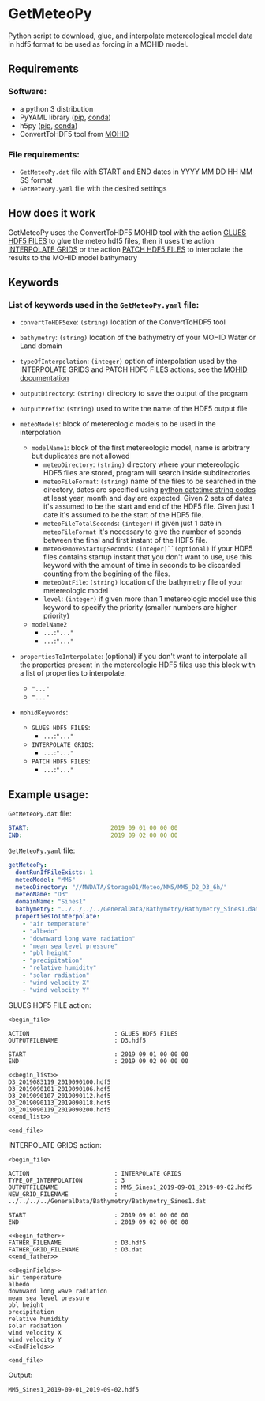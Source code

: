 # GetMeteoPy
Python script to download, glue, and interpolate metereological model data in hdf5 format to be used as forcing in a MOHID model.


## Requirements
### Software:
- a python 3 distribution
- PyYAML library ([pip](https://pypi.org/project/PyYAML/), [conda](https://anaconda.org/conda-forge/pyyaml))
- h5py ([pip](https://pypi.org/project/h5py/), [conda](https://anaconda.org/conda-forge/h5py))
- ConvertToHDF5 tool from [MOHID](https://github.com/Mohid-Water-Modelling-System/Mohid)

### File requirements:
- `GetMeteoPy.dat` file with START and END dates in YYYY MM DD HH MM SS format
- `GetMeteoPy.yaml` file with the desired settings


## How does it work
GetMeteoPy uses the ConvertToHDF5 MOHID tool with the action [GLUES HDF5 FILES](http://wiki.mohid.com/index.php?title=ConvertToHDF5#GLUES_HDF5_FILES) to glue the meteo hdf5 files, then it uses the action [INTERPOLATE GRIDS](http://wiki.mohid.com/index.php?title=ConvertToHDF5#INTERPOLATE_GRIDS) or the action [PATCH HDF5 FILES](http://wiki.mohid.com/index.php?title=ConvertToHDF5#PATCH_HDF5_FILES) to interpolate the results to the MOHID model bathymetry

## Keywords
### List of keywords used in the `GetMeteoPy.yaml` file:
- `convertToHDF5exe`: `(string)` location of the ConvertToHDF5 tool
- `bathymetry`: `(string)` location of the bathymetry of your MOHID Water or Land domain
- `typeOfInterpolation`: `(integer)` option of interpolation used by the INTERPOLATE GRIDS and PATCH HDF5 FILES actions, see the [MOHID documentation](http://wiki.mohid.com/index.php?title=ConvertToHDF5#INTERPOLATE_GRIDS)
- `outputDirectory`: `(string)` directory to save the output of the program
- `outputPrefix`: `(string)` used to write the name of the HDF5 output file

- `meteoModels`: block of metereologic models to be used in the interpolation
  - `modelName1`: block of the first metereologic model, name is arbitrary but duplicates are not allowed
    - `meteoDirectory`: `(string)` directory where your metereologic HDF5 files are stored, program will search inside subdirectories
    - `meteoFileFormat`: `(string)` name of the files to be searched in the directory, dates are specified using [python datetime string codes](https://docs.python.org/3/library/datetime.html#strftime-and-strptime-format-codes) at least year, month and day are expected. Given 2 sets of dates it's assumed to be the start and end of the HDF5 file. Given just 1 date it's assumed to be the start of the HDF5 file.
    - `meteoFileTotalSeconds`: `(integer)` if given just 1 date in `meteoFileFormat` it's necessary to give the number of sconds between the final and first instant of the HDF5 file.
    - `meteoRemoveStartupSeconds`: `(integer)``(optional)` if your HDF5 files contains startup instant that you don't want to use, use this keyword with the amount of time in seconds to be discarded counting from the begining of the files.
    - `meteoDatFile`: `(string)` location of the bathymetry file of your metereologic model
    - `level`: `(integer)` if given more than 1 metereologic model use this keyword to specify the priority (smaller numbers are higher priority)
  - `modelName2`
    - `...`:`"..."`
    - `...`:`"..."`
- `propertiesToInterpolate`: (optional) if you don't want to interpolate all the properties present in the metereologic HDF5 files use this block with a list of properties to interpolate.
  - `"..."`
  - `"..."`
- `mohidKeywords`:
  - `GLUES HDF5 FILES`:
    - `...`:`"..."`
  - `INTERPOLATE GRIDS`:
    - `...`:`"..."`
  - `PATCH HDF5 FILES`:
    - `...`:`"..."`


## Example usage:
`GetMeteoPy.dat` file:
```yaml
START:                       2019 09 01 00 00 00
END:                         2019 09 02 00 00 00
```

`GetMeteoPy.yaml` file:
```yaml
getMeteoPy:
  dontRunIfFileExists: 1
  meteoModel: "MM5"
  meteoDirectory: "//MWDATA/Storage01/Meteo/MM5/MM5_D2_D3_6h/"
  meteoName: "D3"
  domainName: "Sines1"
  bathymetry: "../../../../GeneralData/Bathymetry/Bathymetry_Sines1.dat"
  propertiesToInterpolate:
    - "air temperature"
    - "albedo"
    - "downward long wave radiation"
    - "mean sea level pressure"
    - "pbl height"
    - "precipitation"
    - "relative humidity"
    - "solar radiation"
    - "wind velocity X"
    - "wind velocity Y"
```

GLUES HDF5 FILE action:
```
<begin_file>

ACTION                        : GLUES HDF5 FILES
OUTPUTFILENAME                : D3.hdf5

START                         : 2019 09 01 00 00 00
END                           : 2019 09 02 00 00 00

<<begin_list>>
D3_2019083119_2019090100.hdf5
D3_2019090101_2019090106.hdf5
D3_2019090107_2019090112.hdf5
D3_2019090113_2019090118.hdf5
D3_2019090119_2019090200.hdf5
<<end_list>>

<end_file>
```

INTERPOLATE GRIDS action:
```
<begin_file>

ACTION                        : INTERPOLATE GRIDS
TYPE_OF_INTERPOLATION         : 3
OUTPUTFILENAME                : MM5_Sines1_2019-09-01_2019-09-02.hdf5
NEW_GRID_FILENAME             : ../../../../GeneralData/Bathymetry/Bathymetry_Sines1.dat

START                         : 2019 09 01 00 00 00
END                           : 2019 09 02 00 00 00

<<begin_father>>
FATHER_FILENAME               : D3.hdf5
FATHER_GRID_FILENAME          : D3.dat
<<end_father>>

<<BeginFields>>
air temperature
albedo
downward long wave radiation
mean sea level pressure
pbl height
precipitation
relative humidity
solar radiation
wind velocity X
wind velocity Y
<<EndFields>>

<end_file>
```

Output:

`MM5_Sines1_2019-09-01_2019-09-02.hdf5`

